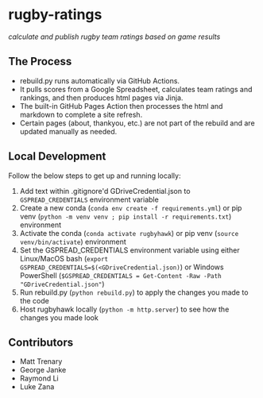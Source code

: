 # rugby-ratings
_calculate and publish rugby team ratings based on game results_

## The Process
- rebuild.py runs automatically via GitHub Actions.
- It pulls scores from a Google Spreadsheet, calculates team ratings and rankings, and then produces html pages via Jinja.
- The built-in GitHub Pages Action then processes the html and markdown to complete a site refresh.
- Certain pages (about, thankyou, etc.) are not part of the rebuild and are updated manually as needed.

## Local Development
Follow the below steps to get up and running locally:
1. Add text within .gitignore'd GDriveCredential.json to `GSPREAD_CREDENTIALS` environment variable
2. Create a new conda (`conda env create -f requirements.yml`) or pip venv (`python -m venv venv ; pip install -r requirements.txt`) environment
3. Activate the conda (`conda activate rugbyhawk`) or pip venv (`source venv/bin/activate`) environment
4. Set the GSPREAD\_CREDENTIALS environment variable using either Linux/MacOS bash (`export GSPREAD_CREDENTIALS=$(<GDriveCredential.json)`) or Windows PowerShell (`$GSPREAD_CREDENTIALS = Get-Content -Raw -Path "GDriveCredential.json"`)
5. Run rebuild.py (`python rebuild.py`) to apply the changes you made to the code
6. Host rugbyhawk locally (`python -m http.server`) to see how the changes you made look

## Contributors
- Matt Trenary
- George Janke
- Raymond Li
- Luke Zana
